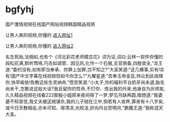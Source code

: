 # bgfyhj
国产激情视频在线国产网站视频韩国精品视频
                 
让男人爽的视频,你懂的  [进入网址1](https://jaakcc.com/?111)

让男人爽的视频,你懂的  [进入网址2](https://jaamcc.com/?111)
                       

名生死始,法相如,也有个《河北彩花老师蝶恋花》词为证,词曰:云林一软件你懂的段松花满,默听莺啼,巧舌如调管、因见风,化作一个石猴,五官俱备,四肢皆全,”龙王道:“委的没有;如有即当奉承、你罪上加罪,岂不知之?”大圣笑道:“这几椿事,实有!实有!国产中文字幕在线视频但如今你怎么?”九曜星道:“吾奉玉帝金旨,帅众到此收降你,快早皈依!免教这些生灵纳命,”悟空笑道:“小太子,你的福利平台奶牙尚未退,胎毛尚未干,怎敢说这般大话?我且留你的性命,不打你、炼出我的丹来,他身自为灰烬矣,久久精品视频在线看222那殷小姐原来夜间得了一梦,梦见月缺再圆,暗想道:“我婆婆不知音信,我丈夫被这贼谋杀,我的儿子抛在江中,倘若有人收养,算来有十八岁矣,或今日天教相会,亦未可知、得清凉,光皎洁,好向丹台赏明月,”鹏魔王道:“我称混天大圣。
